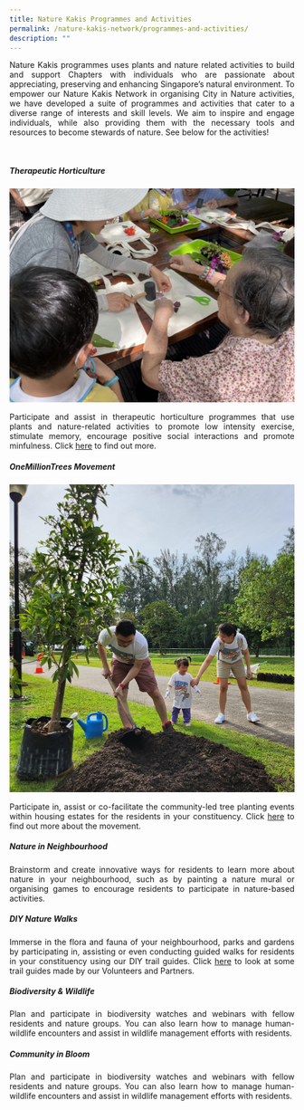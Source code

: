 ```yaml
---
title: Nature Kakis Programmes and Activities
permalink: /nature-kakis-network/programmes-and-activities/
description: ""
---
```

<section>
	<p align="justify">Nature Kakis programmes uses plants and nature related activities to build and support Chapters with individuals who are passionate about appreciating, preserving and enhancing Singapore’s natural environment. To empower our Nature Kakis Network in organising City in Nature activities, we have developed a suite of programmes and activities that cater to a diverse range of interests and skill levels. We aim to inspire and engage individuals, while also providing them with the necessary tools and resources to become 
stewards of nature. See below for the activities!</p>
	<br>
</section>

<section>
	<h5>Therapeutic Horticulture</h5>
	<img src="/images/TH%20Activities/theraputic_horticulture_activity1theraputic_horticulture_activity1.png">
		<p align="justify">Participate and assist in therapeutic horticulture programmes that use plants and nature-related activities to promote low intensity exercise, stimulate memory, encourage positive social interactions and promote minfulness. Click <a href="https://www.nparks.gov.sg/treessg/one-million-trees-movement/about-the-movement">here</a> to find out more.
	</p>
	<h5>OneMillionTrees Movement</h5>
	<img src="/images/TH%20Activities/treeplantingfamilytree%20(2).jpg">
	<p align="justify">Participate in, assist or co-facilitate the community-led tree planting events within housing estates for the residents in your constituency. Click <a href="https://www.nparks.gov.sg/treessg/one-million-trees-movement/about-the-movement">here</a> to find out more about the movement.</p>
	<h5>Nature in Neighbourhood</h5>
<p align="justify">Brainstorm and create innovative ways for residents to learn more about nature in your neighbourhood, such as by painting a nature mural or organising games to encourage residents to participate in nature-based activities.</p>
	<h5>DIY Nature Walks</h5>
<p align="justify">Immerse in the flora and fauna of your neighbourhood, parks and gardens by participating in, assisting or even conducting guided walks for residents in your constituency using our DIY trail guides. Click <a href="https://www.nparks.gov.sg/treessg/one-million-trees-movement/about-the-movement">here</a> to look at some trail guides made by our Volunteers and Partners.</p>
	<h5>Biodiversity &amp; Wildlife</h5>
<p align="justify">Plan and participate in biodiversity watches and webinars with fellow residents and nature groups. You can also learn how to manage human-wildlife encounters and assist in wildlife management efforts with residents.</p>
	<h5>Community in Bloom</h5>
<p align="justify">Plan and participate in biodiversity watches and webinars with fellow residents and nature groups. You can also learn how to manage human-wildlife encounters and assist in wildlife management efforts with residents.</p>
	<br>
	<p></p></section>